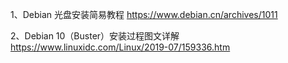 1、Debian 光盘安装简易教程
https://www.debian.cn/archives/1011

2、Debian 10（Buster）安装过程图文详解
https://www.linuxidc.com/Linux/2019-07/159336.htm